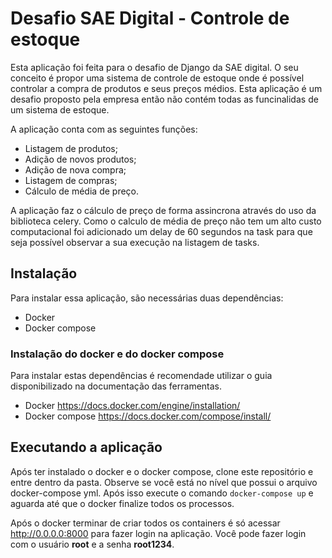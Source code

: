 # Desafio SAE Digital - Controle de estoque

Esta aplicação foi feita para o desafio de Django da SAE digital. O seu conceito é propor uma sistema de controle de estoque onde é possível controlar a compra de produtos e seus preços médios. Esta aplicação é um desafio proposto pela empresa então não contém todas as funcinalidas de um sistema de estoque.

A aplicação conta com as seguintes funções:

- Listagem de produtos;
- Adição de novos produtos;
- Adição de nova compra;
- Listagem de compras;
- Cálculo de média de preço.

A aplicação faz o cálculo de preço de forma assincrona através do uso da biblioteca celery. Como o calculo de média de preço não tem um alto custo computacional foi adicionado um delay de 60 segundos na task para que seja possível observar a sua execução na listagem de tasks.

## Instalação
Para instalar essa aplicação, são necessárias duas dependências:
 - Docker
 - Docker compose

### Instalação do docker e do docker compose
Para instalar estas dependências é recomendade utilizar o guia disponibilizado na documentação das ferramentas.
 - Docker https://docs.docker.com/engine/installation/ 
 - Docker compose https://docs.docker.com/compose/install/

## Executando a aplicação

Após ter instalado o docker e o docker compose, clone este repositório e entre dentro da pasta. Observe se você está no nível que possui o arquivo docker-compose yml. Após isso execute o comando ```docker-compose up``` e aguarda até que o docker finalize todos os processos.

Após o docker terminar de criar todos os containers é só acessar http://0.0.0.0:8000 para fazer login na aplicação. Você pode fazer login com o usuário **root** e a senha **root1234**.

